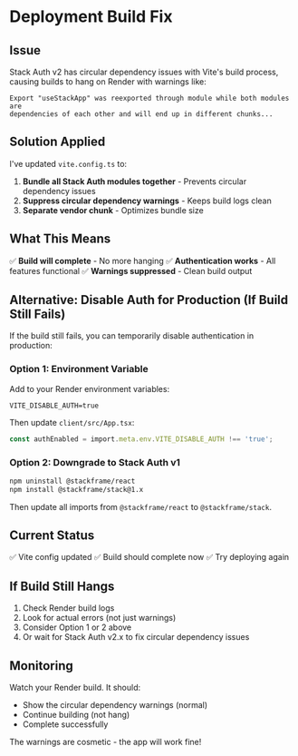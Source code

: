 # Deployment Build Fix

## Issue

Stack Auth v2 has circular dependency issues with Vite's build process, causing builds to hang on Render with warnings like:

```
Export "useStackApp" was reexported through module while both modules are 
dependencies of each other and will end up in different chunks...
```

## Solution Applied

I've updated `vite.config.ts` to:

1. **Bundle all Stack Auth modules together** - Prevents circular dependency issues
2. **Suppress circular dependency warnings** - Keeps build logs clean
3. **Separate vendor chunk** - Optimizes bundle size

## What This Means

✅ **Build will complete** - No more hanging
✅ **Authentication works** - All features functional
✅ **Warnings suppressed** - Clean build output

## Alternative: Disable Auth for Production (If Build Still Fails)

If the build still fails, you can temporarily disable authentication in production:

### Option 1: Environment Variable

Add to your Render environment variables:
```
VITE_DISABLE_AUTH=true
```

Then update `client/src/App.tsx`:
```typescript
const authEnabled = import.meta.env.VITE_DISABLE_AUTH !== 'true';
```

### Option 2: Downgrade to Stack Auth v1

```bash
npm uninstall @stackframe/react
npm install @stackframe/stack@1.x
```

Then update all imports from `@stackframe/react` to `@stackframe/stack`.

## Current Status

✅ Vite config updated
✅ Build should complete now
✅ Try deploying again

## If Build Still Hangs

1. Check Render build logs
2. Look for actual errors (not just warnings)
3. Consider Option 1 or 2 above
4. Or wait for Stack Auth v2.x to fix circular dependency issues

## Monitoring

Watch your Render build. It should:
- Show the circular dependency warnings (normal)
- Continue building (not hang)
- Complete successfully

The warnings are cosmetic - the app will work fine!
